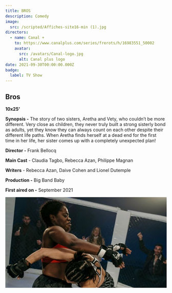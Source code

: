 ```yaml
---
title: BROS
description: Comedy
image:
  src: /scripted/Affiches-site16-min (1).jpg
directors:
  - name: Canal +
    to: https://www.canalplus.com/series/frerots/h/16983551_50002
    avatar:
      src: /avatars/Canal-logo.jpg
      alt: Canal plus logo
date: 2021-09-30T00:00:00.000Z
badge:
  label: TV Show
---
```


## Bros

**10x25'**

**Synopsis -** The story of two sisters, Aretha and Vety, who couldn’t be more different. Very close as children, they never truly built a strong sisterly bond as adults, yet they know they can always count on each other despite their different life paths. When Aretha finds herself at a dead end for the first time in her life, her sister comes up with a completely unexpected plan!

**Director -** Frank Bellocq

**Main Cast** - Claudia Tagbo, Rebecca Azan, Philippe Magnan

**Writers** - Rebecca Azan, Daive Cohen and Lionel Dutemple

**Production -** Big Band Baby

**First aired on -** September 2021

![frerots-1.jpg](/scripted/frerots-1.jpg)
